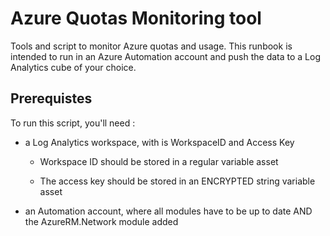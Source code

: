 # Azure Quotas Monitoring tool

Tools and script to monitor Azure quotas and usage. This runbook is intended to run in an Azure Automation account and push the data to a Log Analytics cube of your choice.

## Prerequistes

To run this script, you'll need :

- a Log Analytics workspace, with is WorkspaceID and Access Key

    - Workspace ID should be stored in a regular variable asset

    - The access key should be stored in an ENCRYPTED string variable asset

- an Automation account, where all modules have to be up to date AND the AzureRM.Network module added
